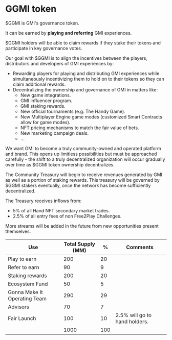 # GGMI token

$GGMI is GMI's governance token.&#x20;

It can be earned by **playing and referring** GMI experiences.

$GGMI holders will be able to claim rewards if they stake their tokens and participate in key governance votes.

Our goal with $GGMI is to align the incentives between the players, distributors and developers of GMI experiences by:

* Rewarding players for playing and distributing GMI experiences while simultaneously incentivizing them to hold on to their tokens so they can claim additional rewards.
* Decentralizing the ownership and governance of GMI in matters like:
  * New game integrations.
  * GMI influencer program.
  * GMI staking rewards.
  * New official tournaments (e.g. The Handy Game).
  * New Multiplayer Engine game modes (customized Smart Contracts allow for game modes).
  * NFT pricing mechanisms to match the fair value of bets.
  * New marketing campaign deals.
  * ...

We want GMI to become a truly community-owned and operated platform and brand. This opens up limitless possibilities but must be approached carefully - the shift to a truly decentralized organization will occur gradually over time as $GGMI token ownership decentralizes.

The Community Treasury will begin to receive revenues generated by GMI as well as a portion of staking rewards. This treasury will be governed by $GGMI stakers eventually, once the network has become sufficiently decentralized.

The Treasury receives inflows from:

* 5% of all Hand NFT secondary market trades.
* 2.5% of all entry fees of non Free2Play Challenges.

More streams will be added in the future from new opportunities present themselves.

| Use                          | Total Supply (MM) | %   | Comments                      |
| ---------------------------- | ----------------- | --- | ----------------------------- |
| Play to earn                 | 200               | 20  |                               |
| Refer to earn                | 90                | 9   |                               |
| Staking rewards              | 200               | 20  |                               |
| Ecosystem Fund               | 50                | 5   |                               |
| Gonna Make It Operating Team | 290               | 29  |                               |
| Advisors                     | 70                | 7   |                               |
| Fair Launch                  | 100               | 10  | 2.5% will go to hand holders. |
|                              | 1000              | 100 |                               |
